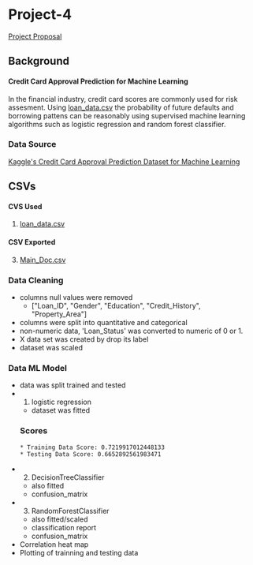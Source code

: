 # Project-4
[Project Proposal](https://docs.google.com/document/d/13jzh5GitPx-FSpSME1IUk7DL0JOcLpmYqXXHkqt1ff8/edit?usp=sharing)

## Background
#### Credit Card Approval Prediction for Machine Learning 
In the financial industry, credit card scores are commonly used for risk assesment. Using [loan_data.csv](https://github.com/zthansen86/Project-4/blob/main/loan_data.csv) the probability of future defaults and borrowing pattens can be reasonably using supervised machine learning algorithms such as logistic regression and random forest classifier.  

### Data Source 
[Kaggle's Credit Card Approval Prediction Dataset for Machine Learning](https://www.kaggle.com/datasets/rikdifos/credit-card-approval-prediction)

## CSVs
#### CVS Used
1. [loan_data.csv](https://github.com/zthansen86/Project-4/blob/main/loan_data.csv)
#### CSV Exported
3. [Main_Doc.csv](https://github.com/zthansen86/Project-4/blob/main/Main_Doc.csv)

### Data Cleaning 
* columns null values were removed
    * ["Loan_ID", "Gender", "Education", "Credit_History", "Property_Area"]
* columns were split into quantitative and categorical
* non-numeric data, 'Loan_Status' was converted to numeric of 0 or 1.
* X data set was created by drop its label
* dataset was scaled
### Data ML Model
* data was split trained and tested
* 1) logistic regression 
    * dataset was fitted 
    ### Scores
      * Training Data Score: 0.7219917012448133
      * Testing Data Score: 0.6652892561983471
* 2) DecisionTreeClassifier
    * also fitted
    * confusion_matrix
* 3) RandomForestClassifier
    * also fitted/scaled
    * classification report
    * confusion_matrix
* Correlation heat map
* Plotting of trainning and testing data
